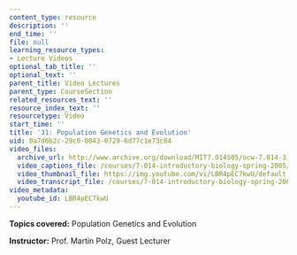 ```yaml
---
content_type: resource
description: ''
end_time: ''
file: null
learning_resource_types:
- Lecture Videos
optional_tab_title: ''
optional_text: ''
parent_title: Video Lectures
parent_type: CourseSection
related_resources_text: ''
resource_index_text: ''
resourcetype: Video
start_time: ''
title: '31: Population Genetics and Evolution'
uid: 0a7d6b2c-29c0-0043-0729-6d77c1e73c84
video_files:
  archive_url: http://www.archive.org/download/MIT7.014S05/ocw-7.014-31-29apr05-220k.mp4
  video_captions_file: /courses/7-014-introductory-biology-spring-2005/4f4f87bce8ee551d978acde5aca1cf3f_LBR4pEC7kwU.vtt
  video_thumbnail_file: https://img.youtube.com/vi/LBR4pEC7kwU/default.jpg
  video_transcript_file: /courses/7-014-introductory-biology-spring-2005/997a74b89d3e56df29b373f2ed56e99f_LBR4pEC7kwU.pdf
video_metadata:
  youtube_id: LBR4pEC7kwU
---
```


**Topics covered:** Population Genetics and Evolution  
  
**Instructor:** Prof. Martin Polz, Guest Lecturer



